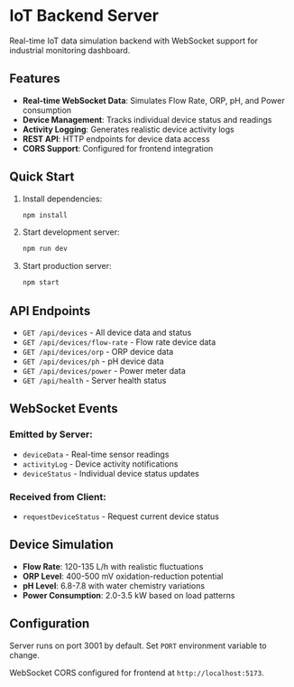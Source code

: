 # IoT Backend Server

Real-time IoT data simulation backend with WebSocket support for industrial monitoring dashboard.

## Features

- **Real-time WebSocket Data**: Simulates Flow Rate, ORP, pH, and Power consumption
- **Device Management**: Tracks individual device status and readings
- **Activity Logging**: Generates realistic device activity logs
- **REST API**: HTTP endpoints for device data access
- **CORS Support**: Configured for frontend integration

## Quick Start

1. Install dependencies:
   ```bash
   npm install
   ```

2. Start development server:
   ```bash
   npm run dev
   ```

3. Start production server:
   ```bash
   npm start
   ```

## API Endpoints

- `GET /api/devices` - All device data and status
- `GET /api/devices/flow-rate` - Flow rate device data
- `GET /api/devices/orp` - ORP device data  
- `GET /api/devices/ph` - pH device data
- `GET /api/devices/power` - Power meter data
- `GET /api/health` - Server health status

## WebSocket Events

### Emitted by Server:
- `deviceData` - Real-time sensor readings
- `activityLog` - Device activity notifications
- `deviceStatus` - Individual device status updates

### Received from Client:
- `requestDeviceStatus` - Request current device status

## Device Simulation

- **Flow Rate**: 120-135 L/h with realistic fluctuations
- **ORP Level**: 400-500 mV oxidation-reduction potential
- **pH Level**: 6.8-7.8 with water chemistry variations
- **Power Consumption**: 2.0-3.5 kW based on load patterns

## Configuration

Server runs on port 3001 by default. Set `PORT` environment variable to change.

WebSocket CORS configured for frontend at `http://localhost:5173`.
